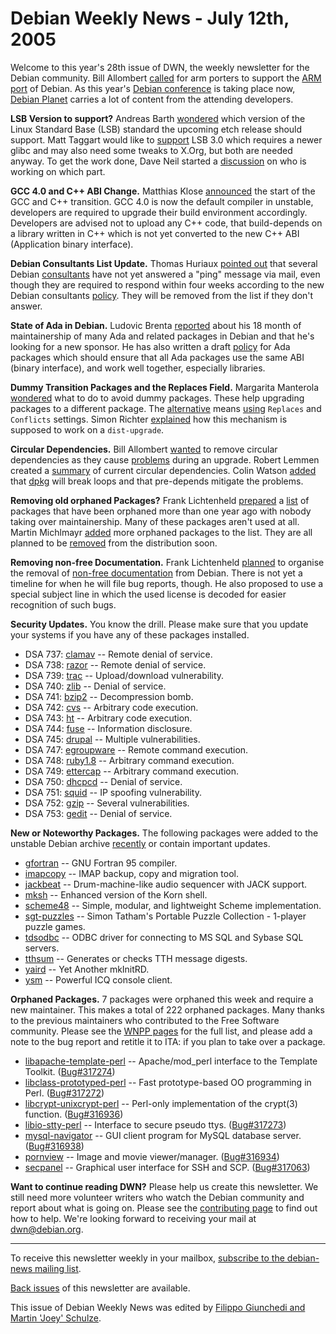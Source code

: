 
Debian Weekly News - July 12th, 2005
====================================


Welcome to this year's 28th issue of DWN, the weekly newsletter for the
Debian community. Bill Allombert [called](https://lists.debian.org/debian-devel/2005/06/msg02112.html)
for arm porters to support the [ARM port](https://www.debian.org/ports/arm/) of
Debian. As this year's [Debian
conference](https://www.debian.org/events/2005/0710-debconf) is taking place now, [Debian Planet](https://planet.debian.org/) carries a lot of content from the attending developers.


**LSB Version to support?** Andreas Barth [wondered](https://lists.debian.org/debian-release/2005/06/msg00309.html)
which version of the Linux Standard Base (LSB) standard the upcoming etch
release should support. Matt Taggart would like to [support](https://lists.debian.org/debian-release/2005/06/msg00310.html)
LSB 3.0 which requires a newer glibc and may also need some tweaks to X.Org,
but both are needed anyway. To get the work done, Dave Neil started a [discussion](https://lists.debian.org/debian-lsb/2005/06/msg00020.html)
on who is working on which part.


**GCC 4.0 and C++ ABI Change.** Matthias Klose [announced](https://lists.debian.org/debian-devel-announce/2005/07/msg00001.html) the start of the GCC and C++ transition. GCC 4.0 is now the
default compiler in unstable, developers are required to upgrade their build
environment accordingly. Developers are advised not to upload any C++ code,
that build-depends on a library written in C++ which is not yet converted to
the new C++ ABI (Application binary interface).


**Debian Consultants List Update.** Thomas Huriaux [pointed
out](https://lists.debian.org/debian-project/2005/07/msg00038.html) that several Debian [consultants](https://www.debian.org/consultants/) have not yet answered a "ping" message via mail, even though
they are required to respond within four weeks according to the new Debian
consultants [policy](https://www.debian.org/consultants/#policy). They will be
removed from the list if they don't answer.


**State of Ada in Debian.** Ludovic Brenta [reported](https://lists.debian.org/debian-devel/2005/06/msg01586.html)
about his 18 month of maintainership of many Ada and related packages in
Debian and that he's looking for a new sponsor. He has also written a draft
[policy](http://www.ada-france.org/debian/debian-ada-policy.html)
for Ada packages which should ensure that all Ada packages use the same ABI
(binary interface), and work well together, especially libraries.


**Dummy Transition Packages and the Replaces Field.**
Margarita Manterola [wondered](https://lists.debian.org/debian-devel/2005/06/msg02045.html) what to do to avoid dummy packages. These help upgrading
packages to a different package. The [alternative](https://lists.debian.org/debian-devel/2005/06/msg02052.html) means [using](https://www.debian.org/doc/debian-policy/ch-relationships.html#s7.5.2)
`Replaces` and `Conflicts` settings. Simon Richter [explained](https://lists.debian.org/debian-devel/2005/06/msg02085.html)
how this mechanism is supposed to work on a `dist-upgrade`.


**Circular Dependencies.** Bill Allombert [wanted](https://lists.debian.org/debian-devel/2005/06/msg02111.html)
to remove circular dependencies as they cause [problems](https://bugs.debian.org/310490) during an upgrade. Robert
Lemmen created a [summary](http://debian.semistable.com/debgraph.out) of current circular dependencies. Colin Watson [added](https://lists.debian.org/debian-devel/2005/07/msg00062.html)
that [dpkg](https://packages.debian.org/dpkg) will break loops and
that pre-depends mitigate the problems.


**Removing old orphaned Packages?** Frank Lichtenheld [prepared](https://lists.debian.org/debian-qa/2005/06/msg00040.html) a
[list](https://lists.debian.org/debian-qa/2005/06/msg00041.html) of
packages that have been orphaned more than one year ago with nobody taking
over maintainership. Many of these packages aren't used at all. Martin
Michlmayr [added](https://lists.debian.org/debian-qa/2005/06/msg00052.html) more orphaned packages to the list. They are all planned to be [removed](https://lists.debian.org/debian-qa/2005/06/msg00042.html)
from the distribution soon.


**Removing non-free Documentation.** Frank Lichtenheld [planned](https://lists.debian.org/debian-devel/2005/06/msg02150.html)
to organise the removal of [non-free
documentation](http://packages.debian.net/non-free-docs.html) from Debian. There is not yet a timeline for when he will
file bug reports, though. He also proposed to use a special subject line in
which the used license is decoded for easier recognition of such bugs.


**Security Updates.** You know the drill. Please make sure
that you update your systems if you have any of these packages installed.


* DSA 737: [clamav](https://www.debian.org/security/2005/dsa-737) --
 Remote denial of service.
* DSA 738: [razor](https://www.debian.org/security/2005/dsa-738) --
 Remote denial of service.
* DSA 739: [trac](https://www.debian.org/security/2005/dsa-739) --
 Upload/download vulnerability.
* DSA 740: [zlib](https://www.debian.org/security/2005/dsa-740) --
 Denial of service.
* DSA 741: [bzip2](https://www.debian.org/security/2005/dsa-741) --
 Decompression bomb.
* DSA 742: [cvs](https://www.debian.org/security/2005/dsa-742) --
 Arbitrary code execution.
* DSA 743: [ht](https://www.debian.org/security/2005/dsa-743) --
 Arbitrary code execution.
* DSA 744: [fuse](https://www.debian.org/security/2005/dsa-744) --
 Information disclosure.
* DSA 745: [drupal](https://www.debian.org/security/2005/dsa-745) --
 Multiple vulnerabilities.
* DSA 747: [egroupware](https://www.debian.org/security/2005/dsa-747) --
 Remote command execution.
* DSA 748: [ruby1.8](https://www.debian.org/security/2005/dsa-748) --
 Arbitrary command execution.
* DSA 749: [ettercap](https://www.debian.org/security/2005/dsa-749) --
 Arbitrary command execution.
* DSA 750: [dhcpcd](https://www.debian.org/security/2005/dsa-750) --
 Denial of service.
* DSA 751: [squid](https://www.debian.org/security/2005/dsa-751) --
 IP spoofing vulnerability.
* DSA 752: [gzip](https://www.debian.org/security/2005/dsa-752) --
 Several vulnerabilities.
* DSA 753: [gedit](https://www.debian.org/security/2005/dsa-753) --
 Denial of service.


**New or Noteworthy Packages.** The following packages were
added to the unstable Debian archive [recently](https://packages.debian.org/unstable/newpkg_main) or contain
important updates.


* [gfortran](https://packages.debian.org/unstable/devel/gfortran)
 -- GNU Fortran 95 compiler.
* [imapcopy](https://packages.debian.org/unstable/mail/imapcopy)
 -- IMAP backup, copy and migration tool.
* [jackbeat](https://packages.debian.org/unstable/sound/jackbeat)
 -- Drum-machine-like audio sequencer with JACK support.
* [mksh](https://packages.debian.org/unstable/shells/mksh)
 -- Enhanced version of the Korn shell.
* [scheme48](https://packages.debian.org/unstable/interpreters/scheme48)
 -- Simple, modular, and lightweight Scheme implementation.
* [sgt-puzzles](https://packages.debian.org/unstable/games/sgt-puzzles)
 -- Simon Tatham's Portable Puzzle Collection - 1-player puzzle games.
* [tdsodbc](https://packages.debian.org/unstable/libs/tdsodbc)
 -- ODBC driver for connecting to MS SQL and Sybase SQL servers.
* [tthsum](https://packages.debian.org/unstable/utils/tthsum)
 -- Generates or checks TTH message digests.
* [yaird](https://packages.debian.org/unstable/utils/yaird)
 -- Yet Another mkInitRD.
* [ysm](https://packages.debian.org/unstable/net/ysm)
 -- Powerful ICQ console client.


**Orphaned Packages.** 7 packages were orphaned this week and
require a new maintainer. This makes a total of 222 orphaned packages. Many
thanks to the previous maintainers who contributed to the Free Software
community. Please see the [WNPP pages](https://www.debian.org/devel/wnpp/) for
the full list, and please add a note to the bug report and retitle it to ITA:
if you plan to take over a package.


* [libapache-template-perl](https://packages.debian.org/unstable/perl/libapache-template-perl)
 -- Apache/mod\_perl interface to the Template Toolkit.
 ([Bug#317274](https://bugs.debian.org/317274))
* [libclass-prototyped-perl](https://packages.debian.org/unstable/perl/libclass-prototyped-perl)
 -- Fast prototype-based OO programming in Perl.
 ([Bug#317272](https://bugs.debian.org/317272))
* [libcrypt-unixcrypt-perl](https://packages.debian.org/unstable/perl/libcrypt-unixcrypt-perl)
 -- Perl-only implementation of the crypt(3) function.
 ([Bug#316936](https://bugs.debian.org/316936))
* [libio-stty-perl](https://packages.debian.org/unstable/perl/libio-stty-perl)
 -- Interface to secure pseudo ttys.
 ([Bug#317273](https://bugs.debian.org/317273))
* [mysql-navigator](https://packages.debian.org/unstable/misc/mysql-navigator)
 -- GUI client program for MySQL database server.
 ([Bug#316938](https://bugs.debian.org/316938))
* [pornview](https://packages.debian.org/unstable/utils/pornview)
 -- Image and movie viewer/manager.
 ([Bug#316934](https://bugs.debian.org/316934))
* [secpanel](https://packages.debian.org/unstable/net/secpanel)
 -- Graphical user interface for SSH and SCP.
 ([Bug#317063](https://bugs.debian.org/317063))


**Want to continue reading DWN?** Please help us create this
newsletter. We still need more volunteer writers who watch the Debian
community and report about what is going on. Please see the [contributing page](https://www.debian.org/News/weekly/contributing) to find out how
to help. We're looking forward to receiving your mail at [dwn@debian.org](mailto:dwn@debian.org).




---



 To receive this newsletter weekly in your mailbox, [subscribe to the debian-news mailing list](https://lists.debian.org/debian-news/).



[Back issues](https://www.debian.org/News/weekly/) of this newsletter are available.



This issue of Debian Weekly News was edited by [Filippo Giunchedi and Martin 'Joey' Schulze](mailto:dwn@debian.org).




